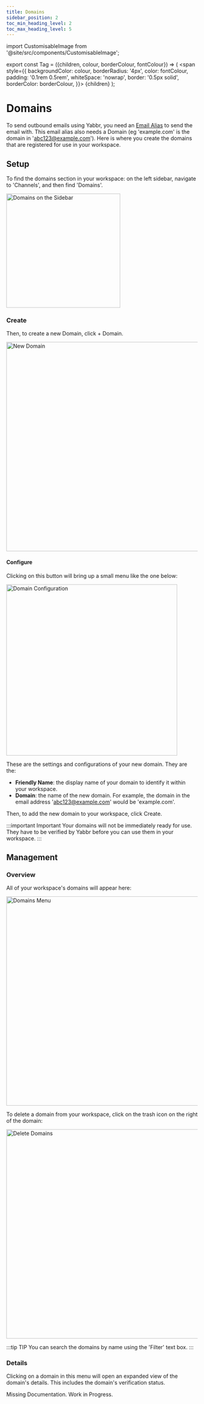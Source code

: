 ```yaml
---
title: Domains
sidebar_position: 2
toc_min_heading_level: 2
toc_max_heading_level: 5
---
```


import CustomisableImage from '@site/src/components/CustomisableImage';

export const Tag = ({children, colour, borderColour, fontColour}) => (
<span
style={{
    backgroundColor: colour,
    borderRadius: '4px',
    color: fontColour,
    padding: '0.1rem 0.5rem',
    whiteSpace: 'nowrap',
    border: '0.5px solid',
    borderColor: borderColour,
    }}>
{children}
</span>
);

# Domains

To send outbound emails using Yabbr, you need an [Email Alias](./email.md#email-aliases) to send the email with. This email alias also needs a Domain (eg 'example.com' is the domain in 'abc123@example.com'). Here is where you create the domains that are registered for use in your workspace.

## Setup

To find the domains section in your workspace: on the left sidebar, navigate to 'Channels', and then find 'Domains'.

<img src="/img/domains-nav.png" alt="Domains on the Sidebar" width="300" />

### Create

Then, to create a new Domain, click <Tag colour="#1582d8" borderColour="#1582d8" fontColour="#FFFFFF">+ Domain</Tag>.

<img src="/img/domains-new.png" alt="New Domain" width="550" />

#### Configure

Clicking on this button will bring up a small menu like the one below:

<img src="/img/domains-menu.png" alt="Domain Configuration" width="450" />

These are the settings and configurations of your new domain. They are the:
- **Friendly Name**: the display name of your domain to identify it within your workspace.
- **Domain**: the name of the new domain. For example, the domain in the email address 'abc123@example.com' would be 'example.com'.

Then, to add the new domain to your workspace, click <Tag colour="#1582d8" borderColour="#1582d8" fontColour="#FFFFFF">Create</Tag>.

:::important Important
Your domains will not be immediately ready for use. They have to be verified by Yabbr before you can use them in your workspace.
:::

## Management

### Overview

All of your workspace's domains will appear here:

<img src="/img/domains-overview.png" alt="Domains Menu" width="550" />

To delete a domain from your workspace, click on the trash icon on the right of the domain:

<img src="/img/domains-delete.png" alt="Delete Domains" width="550" />

:::tip TIP
You can search the domains by name using the 'Filter' text box.
:::

### Details

Clicking on a domain in this menu will open an expanded view of the domain's details. This includes the domain's verification status.

Missing Documentation. Work in Progress.

